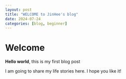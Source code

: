 ```yaml
---
layout: post
title: "WELCOME to JinHee's blog"
date: 2024-07-24
categories: [blog, beginner]
---
```


# Welcome

**Hello world**, this is my first blog post

I am going to share my life stories here.
I hope you like it!
